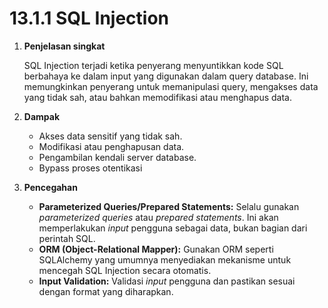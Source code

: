# 13.1.1 SQL Injection

1. **Penjelasan singkat**
    
    SQL Injection terjadi ketika penyerang menyuntikkan kode SQL berbahaya ke dalam input yang digunakan dalam query database. Ini memungkinkan penyerang untuk memanipulasi query, mengakses data yang tidak sah, atau bahkan memodifikasi atau menghapus data.
    
2. **Dampak**
    - Akses data sensitif yang tidak sah.
    - Modifikasi atau penghapusan data.
    - Pengambilan kendali server database.
    - Bypass proses otentikasi
3. **Pencegahan**
    - **Parameterized Queries/Prepared Statements:** Selalu gunakan *parameterized queries* atau *prepared statements*. Ini akan memperlakukan *input* pengguna sebagai data, bukan bagian dari perintah SQL.
    - **ORM (Object-Relational Mapper):** Gunakan ORM seperti SQLAlchemy yang umumnya menyediakan mekanisme untuk mencegah SQL Injection secara otomatis.
    - **Input Validation:** Validasi *input* pengguna dan pastikan sesuai dengan format yang diharapkan.